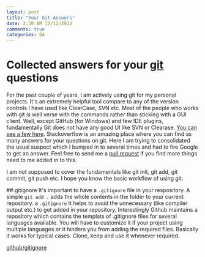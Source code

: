 ```yaml
---
layout: post
title: "Your Git Answers"
date: 2:30 AM 12/12/2012
comments: true
categories: QA
---
```


# Collected answers for your [git](http://git-scm.com/) questions

For the past couple of years, I am actively using git for my personal projects. It's an extremely helpful tool compare to any of the version controls I have used like ClearCase, SVN etc. Most of the people who works with git is well verse with the commands rather than sticking with a GUI client. Well, except GitHub (for Windows) and few IDE plugins, fundamentally Git does not have any good UI like SVN or Clearase. [You can see a few here](http://git-scm.com/download/gui/win). Stackoverflow is an amazing place where you can find as many answers for your questions on git. Here I am trying to consolidated the usual suspect which I bumped in to several times and had to fire Google to get an answer. Feel free to send me a [pull request](https://help.github.com/articles/using-pull-requests) if you find more things need to me added in to this.

I am not supposed to cover the fundamentals like git init, git add, git commit, git push etc. I hope you know the basic workflow of using git.

##.gitignore
It's important to have a `.gitignore` file in your respository. A simple `git add .` adds the whole contents in the folder to your current repository. a `.gitignore` It helps to avoid the unnecessary (like compiler output etc.) to get added in your repository. Interestingly Github maintains a repository which contains the templats of .gitignore files for several languages available. You will have to customize it if your project using multiple languages or it hinders you from adding the required files. Basically it works for typical cases. Clone, keep and use it whenever required.

[github/gitignore](https://github.com/github/gitignore)